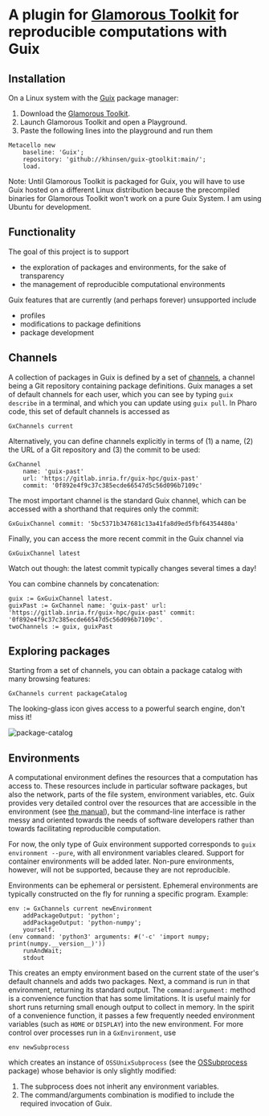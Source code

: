 # A plugin for [Glamorous Toolkit](https://gtoolkit.com/download/) for reproducible computations with Guix

## Installation

On a Linux system with the [Guix](https://guix.gnu.org/) package manager:

1. Download the [Glamorous Toolkit](https://gtoolkit.com/download/).
2. Launch Glamorous Toolkit and open a Playground.
3. Paste the following lines into the playground and run them
```
Metacello new
    baseline: 'Guix';
    repository: 'github://khinsen/guix-gtoolkit:main/';
    load.
```

Note: Until Glamorous Toolkit is packaged for Guix, you will
have to use Guix hosted on a different Linux distribution because
the precompiled binaries for Glamorous Toolkit won't work on
a pure Guix System. I am using Ubuntu for development.

## Functionality

The goal of this project is to support
 - the exploration of packages and environments, for the sake of transparency
 - the management of reproducible computational environments

Guix features that are currently (and perhaps forever) unsupported include
 - profiles
 - modifications to package definitions
 - package development

## Channels

A collection of packages in Guix is defined by a set of [channels](https://guix.gnu.org/en/manual/en/html_node/Channels.html#Channels), a channel being a Git repository containing package definitions. Guix manages a set of default channels for each user, which you can see by typing `guix describe` in a terminal, and which you can update using `guix pull`. In Pharo code, this set of default channels is accessed as
```smalltalk
GxChannels current
```

Alternatively, you can define channels explicitly in terms of (1) a name, (2) the URL of a Git repository and (3) the commit to be used:
```smalltalk
GxChannel 
	name: 'guix-past'
	url: 'https://gitlab.inria.fr/guix-hpc/guix-past'
	commit: '0f892e4f9c37c385ecde66547d5c56d096b7109c'
```

The most important channel is the standard Guix channel, which can be accessed with a shorthand that requires only the commit:
```smalltalk
GxGuixChannel commit: '5bc5371b347681c13a41fa8d9ed5fbf64354480a'
```

Finally, you can access the more recent commit in the Guix channel via
```smalltalk
GxGuixChannel latest
```
Watch out though: the latest commit typically changes several times a day!

You can combine channels by concatenation:
```smalltalk
guix := GxGuixChannel latest.
guixPast := GxChannel name: 'guix-past' url: 'https://gitlab.inria.fr/guix-hpc/guix-past' commit: '0f892e4f9c37c385ecde66547d5c56d096b7109c'.
twoChannels := guix, guixPast
```

## Exploring packages

Starting from a set of channels, you can obtain a package catalog with many browsing features:
```smalltalk
GxChannels current packageCatalog
```

The looking-glass icon gives access to a powerful search engine, don't miss it!

![package-catalog](https://user-images.githubusercontent.com/94934/116088801-7dc66980-a6a2-11eb-8775-44f7a41aaf06.png)

## Environments

A computational environment defines the resources that a computation has access to. These resources include in particular software packages, but also the network, parts of the file system, environment variables, etc. Guix provides very detailed control over the resources that are accessible in the environment (see [the manual](https://guix.gnu.org/en/manual/en/html_node/Invoking-guix-environment.html)), but the command-line interface is rather messy and oriented towards the needs of software developers rather than towards facilitating reproducible computation.

For now, the only type of Guix environment supported corresponds to `guix environment --pure`, with all environment variables cleared. Support for container environments will be added later. Non-pure environments, however, will not be supported, because they are not reproducible.

Environments can be ephemeral or persistent. Ephemeral environments are typically constructed on the fly for running a specific program. Example:
```smalltalk
env := GxChannels current newEnvironment
	addPackageOutput: 'python';
	addPackageOutput: 'python-numpy';
	yourself.
(env command: 'python3' arguments: #('-c' 'import numpy; print(numpy.__version__)'))
	runAndWait;
	stdout
```
This creates an empty environment based on the current state of the user's default channels and adds two packages. Next, a command is run in that environment, returning its standard output. The `command:argument:` method is a convenience function that has some limitations. It is useful mainly for short runs returning small enough output to collect in memory. In the spirit of a convenience function, it passes a few frequently needed environment variables (such as `HOME` or `DISPLAY`) into the new environment. For more control over processes run in a `GxEnvironment`, use
```smalltalk
env newSubprocess
```
which creates an instance of `OSSUnixSubprocess` (see the [OSSubprocess](https://github.com/pharo-contributions/OSSubprocess) package) whose behavior is only slightly  modified:
 1. The subprocess does not inherit any environment variables.
 2. The command/arguments combination is modified to include the required invocation of Guix.


